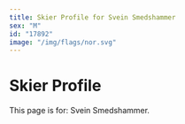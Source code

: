 ```yaml
---
title: Skier Profile for Svein Smedshammer
sex: "M"
id: "17892"
image: "/img/flags/nor.svg" 
---
```


# Skier Profile

This page is for: Svein Smedshammer.
    